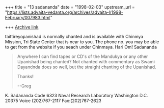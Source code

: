+++
title = "13 sadananda"
date = "1998-02-03"
upstream_url = "https://lists.advaita-vedanta.org/archives/advaita-l/1998-February/007983.html"

+++
[Archive link](https://lists.advaita-vedanta.org/archives/advaita-l/1998-February/007983.html)

taittireyopanishad is normally chanted and is available with Chinmya
Mission, Tri State Center that is near to you.  The phone no. you may be
able to get from the website if you seach under Chinmaya.
Hari Om!
Sadananda



>Anywhere I can find tapes or CD's of the Mandukya or any other Upanishad
>being chanted?  Not chanted with commentary as Swami Dayandnda does so
>well, but the straight chanting of the Upanishad.
>
>Thanks!
>
>--Greg


K. Sadananda
Code 6323
Naval Research Laboratory
Washington D.C. 20375
Voice (202)767-2117
Fax:(202)767-2623

